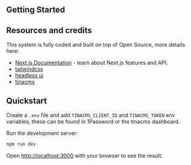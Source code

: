 ## Getting Started

## Resources and credits

This system is fully coded and built on top of Open Source, more details here:

- [Next.js Documentation](https://nextjs.org/docs) - learn about Next.js features and API.
- [tailwindcss](https://tailwindcss.com/docs/installation)
- [headless ui](https://headlessui.com)
- [tinacms](https://tina.io)

## Quickstart

Create a `.env` file and add `TINACMS_CLIENT_ID` and `TINACMS_TOKEN` env variables, these can be found in 1Password or the tinacms dashboard.

Run the development server:

```bash
npm run dev
```

Open [http://localhost:3000](http://localhost:3000) with your browser to see the result.

